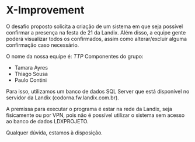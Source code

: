 # X-Improvement

O desafio proposto solicita a criação de um sistema em que seja possível confirmar a presença na festa de 21 da Landix. Além disso, a equipe gente poderá visualizar todos os confirmados, assim como alterar/excluir alguma confirmação caso necessário.

O nome da nossa equipe é: *TTP*
Componentes do grupo:
- Tamara Ayres
- Thiago Sousa
- Paulo Contini

Para isso, utilizamos um banco de dados SQL Server que está disponível no servidor da Landix (codorna.fw.landix.com.br).

A premissa para executar o programa é estar na rede da Landix, seja fisicamente ou por VPN, pois não é possível utilizar o sistema sem acesso ao banco de dados LDXPROJETO.

Qualquer dúvida, estamos à disposição.

